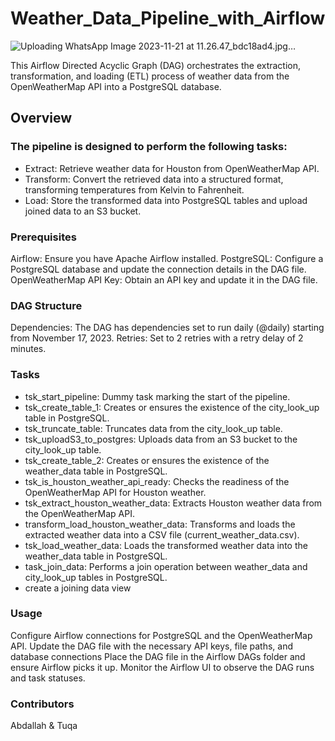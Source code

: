 # Weather_Data_Pipeline_with_Airflow
![Uploading WhatsApp Image 2023-11-21 at 11.26.47_bdc18ad4.jpg…]()


This Airflow Directed Acyclic Graph (DAG) orchestrates the extraction, transformation, and loading (ETL) process of weather data from the OpenWeatherMap API into a PostgreSQL database.
## Overview

### The pipeline is designed to perform the following tasks:

- Extract: Retrieve weather data for Houston from OpenWeatherMap API.
- Transform: Convert the retrieved data into a structured format, transforming temperatures from Kelvin to Fahrenheit.
- Load: Store the transformed data into PostgreSQL tables and upload joined data to an S3 bucket.

### Prerequisites

Airflow: Ensure you have Apache Airflow installed.
PostgreSQL: Configure a PostgreSQL database and update the connection details in the DAG file.
OpenWeatherMap API Key: Obtain an API key and update it in the DAG file.

### DAG Structure

Dependencies: The DAG has dependencies set to run daily (@daily) starting from November 17, 2023.
Retries: Set to 2 retries with a retry delay of 2 minutes.

### Tasks

- tsk_start_pipeline: Dummy task marking the start of the pipeline.
- tsk_create_table_1: Creates or ensures the existence of the city_look_up table in PostgreSQL.
- tsk_truncate_table: Truncates data from the city_look_up table.
- tsk_uploadS3_to_postgres: Uploads data from an S3 bucket to the city_look_up table.
- tsk_create_table_2: Creates or ensures the existence of the weather_data table in PostgreSQL.
- tsk_is_houston_weather_api_ready: Checks the readiness of the OpenWeatherMap API for Houston weather.
- tsk_extract_houston_weather_data: Extracts Houston weather data from the OpenWeatherMap API.
- transform_load_houston_weather_data: Transforms and loads the extracted weather data into a CSV file (current_weather_data.csv).
- tsk_load_weather_data: Loads the transformed weather data into the weather_data table in PostgreSQL.
- task_join_data: Performs a join operation between weather_data and city_look_up tables in PostgreSQL.
- create a joining data view 

### Usage

Configure Airflow connections for PostgreSQL and the OpenWeatherMap API.
Update the DAG file with the necessary API keys, file paths, and database connections
Place the DAG file in the Airflow DAGs folder and ensure Airflow picks it up.
Monitor the Airflow UI to observe the DAG runs and task statuses.

### Contributors

Abdallah & Tuqa
